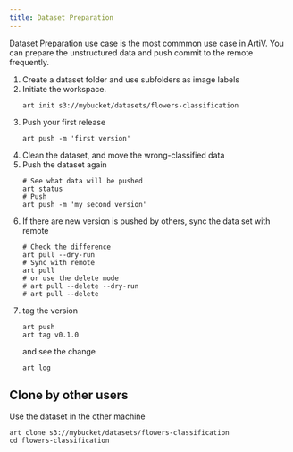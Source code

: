 ```yaml
---
title: Dataset Preparation
---
```


Dataset Preparation use case is the most commmon use case in ArtiV. You can prepare the unstructured data and push commit to the remote frequently.

1. Create a dataset folder and use subfolders as image labels
1. Initiate the workspace.
   ```shell
   art init s3://mybucket/datasets/flowers-classification   
   ```
1. Push your first release
   ```shell
   art push -m 'first version'
   ```   
1. Clean the dataset, and move the wrong-classified data
1. Push the dataset again
   ```shell
   # See what data will be pushed
   art status
   # Push
   art push -m 'my second version' 
   ```
1. If there are new version is pushed by others, sync the data set with remote
   ```shell
   # Check the difference
   art pull --dry-run
   # Sync with remote
   art pull
   # or use the delete mode
   # art pull --delete --dry-run
   # art pull --delete
   ```
1. tag the version
   ```shell
   art push
   art tag v0.1.0
   ```
   and see the change
   ```shell
   art log
   ```

## Clone by other users

Use the dataset in the other machine

```shell
art clone s3://mybucket/datasets/flowers-classification
cd flowers-classification
```  